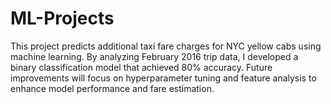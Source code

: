 # ML-Projects
This project predicts additional taxi fare charges for NYC yellow cabs using machine learning. By analyzing February 2016 trip data, I developed a binary classification model that achieved 80% accuracy. Future improvements will focus on hyperparameter tuning and feature analysis to enhance model performance and fare estimation.
